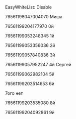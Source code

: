 EasyWhiteList: Disable

76561198047004070  Миша

76561199204177970  0й

76561199053248345  1й

76561199053356036  2й

76561199057840836  3й

76561199057952247  4й Сергей
                   
76561199062982104  5й

76561199203514653  6й

7ого нет
                   
76561199203535080  8й

76561199204092861  9й
